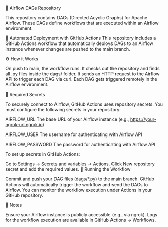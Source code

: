 
🚀 Airflow DAGs Repository

This repository contains DAGs (Directed Acyclic Graphs) for Apache Airflow. These DAGs define workflows that are executed within an Airflow environment.

🔄 Automated Deployment with GitHub Actions
This repository includes a GitHub Actions workflow that automatically deploys DAGs to an Airflow instance whenever changes are pushed to the main branch.

⚙️ How it Works

On push to main, the workflow runs.
It checks out the repository and finds all .py files inside the dags/ folder.
It sends an HTTP request to the Airflow API to trigger each DAG via curl.
Each DAG gets triggered remotely in the Airflow environment.

🔑 Required Secrets

To securely connect to Airflow, GitHub Actions uses repository secrets. You must configure the following secrets in your repository:


AIRFLOW_URL	The base URL of your Airflow instance (e.g., https://your-ngrok-url.ngrok.io)

AIRFLOW_USER	The username for authenticating with Airflow API

AIRFLOW_PASSWORD	The password for authenticating with Airflow API

To set up secrets in GitHub Actions:

Go to Settings → Secrets and variables → Actions.
Click New repository secret and add the required values.
🚀 Running the Workflow

Commit and push your DAG files (dags/*.py) to the main branch.
GitHub Actions will automatically trigger the workflow and send the DAGs to Airflow.
You can monitor the workflow execution under Actions in your GitHub repository.

🎯 Notes

Ensure your Airflow instance is publicly accessible (e.g., via ngrok).
Logs for the workflow execution are available in GitHub Actions → Workflows.
